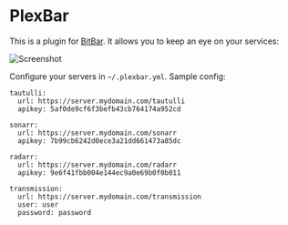 PlexBar
=======

This is a plugin for [BitBar](https://getbitbar.com/). It allows you to keep an eye on your services:


![Screenshot](https://res.cloudinary.com/dmmwyzcym/image/upload/v1572967589/Screen_Shot_2019-11-03_at_23.54.31_a5tv3a.png)


Configure your servers in `~/.plexbar.yml`. Sample config:
```
tautulli:
  url: https://server.mydomain.com/tautulli
  apikey: 5af0de9cf6f3befb43cb764174a952cd

sonarr:
  url: https://server.mydomain.com/sonarr
  apikey: 7b99cb6242d0ece3a21dd661473a85dc

radarr:
  url: https://server.mydomain.com/radarr
  apikey: 9e6f41fbb004e144ec9a0e69b0f0b011

transmission:
  url: https://server.mydomain.com/transmission
  user: user
  password: password
```